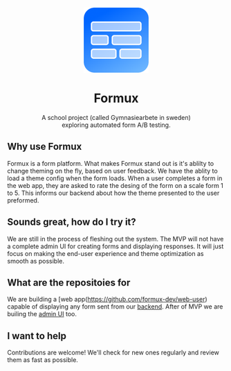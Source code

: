 <p align="center">
  <img src="https://raw.githubusercontent.com/formux-dev/info/main/logo.png" width="150px"/>
</p>

<h1 align="center">Formux</h1>
<p align="center">A school project (called Gymnasiearbete in sweden)<br/>exploring automated form A/B testing.</p>
<p align="center"></p>


## Why use Formux
Formux is a form platform. What makes Formux stand out is it's ablilty to change theming on the fly, based on user feedback. We have the ablity to load a theme config when the form loads. When a user completes a form in the web app, they are asked to rate the desing of the form on a scale form 1 to 5. This informs our backend about how the theme presented to the user preformed. 

## Sounds great, how do I try it?
We are still in the process of fleshing out the system. The MVP will not have a complete admin UI for creating forms and displaying responses. It will just focus on making the end-user experience and theme optimization as smooth as possible.

## What are the repositoies for 
We are building a [web app(https://github.com/formux-dev/web-user) capable of displaying any form sent from our [backend](https://github.com/formux-dev/backend). After of MVP we are builing the [admin UI](https://github.com/formux-dev/web-admin) too.

## I want to help
Contributions are welcome! We'll check for new ones regularly and review them as fast as possible.
